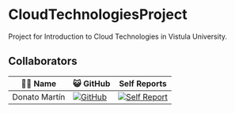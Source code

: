 # CloudTechnologiesProject
Project for Introduction to Cloud Technologies in Vistula University.

## Collaborators

| 🧑‍💻 Name | 😺 GitHub | Self Reports |
| - | - | - |
| Donato Martín | [![GitHub](https://img.shields.io/badge/GitHub-dononitram-brightgreen)](https://github.com/dononitram) | [![Self Report](https://img.shields.io/badge/Self%20Report-View-blue)](https://github.com/dononitram/CloudTechnologiesProject/wiki/Self-Reports#donato) |

